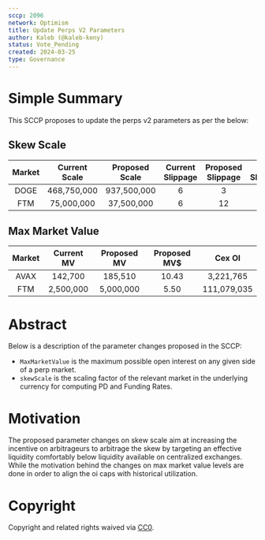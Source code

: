 ```yaml
---
sccp: 2096
network: Optimism
title: Update Perps V2 Parameters
author: Kaleb (@kaleb-keny)
status: Vote_Pending
created: 2024-03-25
type: Governance
---
```


# Simple Summary

This SCCP proposes to update the perps v2 parameters as per the below:

## Skew Scale

| **Market** | **Current Scale** | **Proposed Scale** | **Current Slippage** | **Proposed Slippage** | **Cex Slippage** |
|:----------:|:-----------------:|:------------------:|:--------------------:|:---------------------:|:----------------:|
|    DOGE    |    468,750,000    |     937,500,000    |           6          |           3           |         1        |
|     FTM    |     75,000,000    |     37,500,000     |           6          |           12          |         8        |

## Max Market Value

| **Market** | **Current MV** | **Proposed MV** | **Proposed MV$** |  **Cex OI** |
|:----------:|:--------------:|:---------------:|:----------------:|:-----------:|
|    AVAX    |     142,700    |     185,510     |       10.43      |  3,221,765  |
|     FTM    |    2,500,000   |    5,000,000    |       5.50       | 111,079,035 |

# Abstract

Below is a description of the parameter changes proposed in the SCCP:
- `MaxMarketValue` is the maximum possible open interest on any given side of a perp market.
- `skewScale` is the scaling factor of the relevant market in the underlying currency for computing PD and Funding Rates.

# Motivation

The proposed parameter changes on skew scale aim at increasing the incentive on arbitrageurs to arbitrage the skew by targeting an effective liquidity comfortably below liquidity available on centralized exchanges. While the motivation behind the changes on max market value levels are done in order to align the oi caps with historical utilization. 

# Copyright

Copyright and related rights waived via [CC0](https://creativecommons.org/publicdomain/zero/1.0/).


